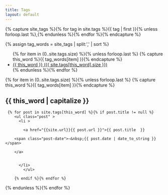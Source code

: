 ```yaml
---
title: Tags
layout: default
---
```


{% capture site_tags %}{% for tag in site.tags %}{{ tag | first }}{% unless forloop.last %},{% endunless %}{% endfor %}{% endcapture %}

<!-- `tag_words` is a sorted array of the tag names. -->
{% assign tag_words = site_tags | split:',' | sort %}

<!-- Build the Page -->

<!-- List of all tags -->
<div class="tags">

<ul class="tag-list">
  {% for item in (0..site.tags.size) %}{% unless forloop.last %}
    {% capture this_word %}{{ tag_words[item] }}{% endcapture %}
    <li>
      <a href="#{{ this_word | cgi_escape }}" class="tag">{{ this_word }}
        <span>({{ site.tags[this_word].size }})</span>
      </a>
    </li>
  {% endunless %}{% endfor %}
</ul>

<!-- Posts by Tag -->
<div class="post-list">
  {% for item in (0..site.tags.size) %}{% unless forloop.last %}
    {% capture this_word %}{{ tag_words[item] }}{% endcapture %}
    <h2 id="{{ this_word | cgi_escape }}">{{ this_word | capitalize }}</h2>
 
     {% for post in site.tags[this_word] %}{% if post.title != null %}
        <ul class="post" >
          <li >
         
            <a href="{{site.url}}{{ post.url }}">{{ post.title  }}
        
        <span class="post-date">—&nbsp;{{ post.date | date_to_string }}</span> 
        
        </a>
        
         
          </li>
            </ul>
         
        {% endif %}{% endfor %}
  
   
  {% endunless %}{% endfor %}
</div>

</div>
